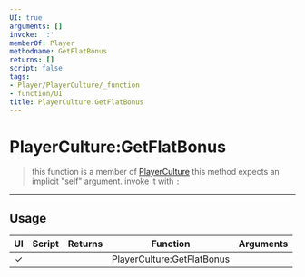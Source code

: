 ```yaml
---
UI: true
arguments: []
invoke: ':'
memberOf: Player
methodname: GetFlatBonus
returns: []
script: false
tags:
- Player/PlayerCulture/_function
- function/UI
title: PlayerCulture.GetFlatBonus
---
```

# PlayerCulture:GetFlatBonus
> this function is a member of [PlayerCulture](civ-6/lua/PlayerCulture.md)
> this method expects an implicit "self" argument. invoke it with `:`
-----
## Usage
|  UI | Script | Returns | Function | Arguments |
|:---:|:------:|-------:|:--------:|:---------|
|✓| ||PlayerCulture:GetFlatBonus||
